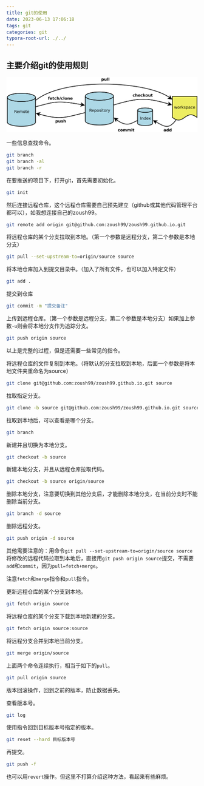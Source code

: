 ```yaml
---
title: git的使用
date: 2023-06-13 17:06:18
tags: git
categories: git
typora-root-url: ./../
---
```


## 主要介绍git的使用规则

<!--more-->

![](/paper_source//git指令/graph.jpg)

一些信息查找命令。

```sh
git branch
git branch -al
git branch -r
```

在要推送的项目下，打开git，首先需要初始化。

```sh
git init
```

然后连接远程仓库，这个远程仓库需要自己预先建立（github或其他代码管理平台都可以），如我想连接自己的zoush99。

```sh
git remote add origin git@github.com:zoush99/zoush99.github.io.git
```

将远程仓库的某个分支拉取到本地。（第一个参数是远程分支，第二个参数是本地分支）

```sh
git pull --set-upstream-to=origin/source source
```

将本地仓库加入到提交目录中。（加入了所有文件，也可以加入特定文件）

```sh
git add .
```

提交到仓库

```sh
git commit -m "提交备注"
```

上传到远程仓库。（第一个参数是远程分支，第二个参数是本地分支）如果加上参数`-u`则会将本地分支作为追踪分支。

```sh
git push origin source
```

以上是完整的过程，但是还需要一些常见的指令。

将远程仓库的文件复制到本地。（将默认的分支拉取到本地，后面一个参数是将本地文件夹重命名为source）

```sh
git clone git@github.com:zoush99/zoush99.github.io.git source
```

拉取指定分支。

```sh
git clone -b source git@github.com:zoush99/zoush99.github.io.git source
```

拉取到本地后，可以查看是哪个分支。

```sh
git branch
```

新建并且切换为本地分支。

```sh
git checkout -b source
```

新建本地分支，并且从远程仓库拉取代码。

```sh
git checkout -b source origin/source
```
删除本地分支，注意要切换到其他分支后，才能删除本地分支，在当前分支时不能删除当前分支。

```sh
git branch -d source
```

删除远程分支。

```sh
git push origin -d source
```

其他需要注意的：用命令`git pull --set-upstream-to=origin/source source`将修改的远程代码拉取到本地后，直接用`git push origin source`提交，不需要`add`和`commit`，因为`pull=fetch+merge`。

注意`fetch`和`merge`指令和`pull`指令。

更新远程仓库的某个分支到本地。

```sh
git fetch origin source
```

将远程仓库的某个分支下载到本地新建的分支。

```sh
git fetch origin source:source
```

将远程分支合并到本地当前分支。

```sh
git merge origin/source
```

上面两个命令连续执行，相当于如下的`pull`。

```sh
git pull origin source
```

版本回滚操作，回到之前的版本，防止数据丢失。

查看版本号。

```sh
git log
```

使用指令回到目标版本号指定的版本。

```sh
git reset --hard 目标版本号
```

再提交。

```sh
git push -f
```

也可以用`revert`操作。但这里不打算介绍这种方法，看起来有些麻烦。

